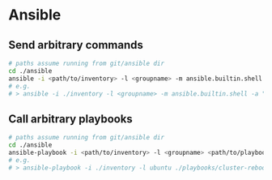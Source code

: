 # Ansible

## Send arbitrary commands

```sh
# paths assume running from git/ansible dir
cd ./ansible
ansible -i <path/to/inventory> -l <groupname> -m ansible.builtin.shell -a <shell command> --become
# e.g.
# > ansible -i ./inventory -l <groupname> -m ansible.builtin.shell -a "apt upgrade -y" --become
```

## Call arbitrary playbooks

```sh
# paths assume running from git/ansible dir
cd ./ansible
ansible-playbook -i <path/to/inventory> -l <groupname> <path/to/playbook> --become
# e.g.
# > ansible-playbook -i ./inventory -l ubuntu ./playbooks/cluster-reboot.yaml --become
```